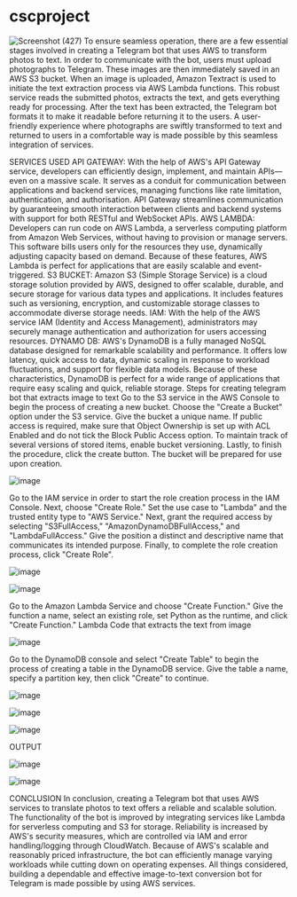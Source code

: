# cscproject
![Screenshot (427)](https://github.com/pvssatwik/cscproject/assets/115912017/0fb19e30-a91f-42d7-8248-5cb43ccbb3d1)
To ensure seamless operation, there are a few essential stages involved in creating a Telegram bot that uses AWS to transform photos to text. In order to communicate with the bot, users must upload photographs to Telegram. These images are then immediately saved in an AWS S3 bucket. When an image is uploaded, Amazon Textract is used to initiate the text extraction process via AWS Lambda functions. This robust service reads the submitted photos, extracts the text, and gets everything ready for processing. After the text has been extracted, the Telegram bot formats it to make it readable before returning it to the users. A user-friendly experience where photographs are swiftly transformed to text and returned to users in a comfortable way is made possible by this seamless integration of services.

SERVICES USED
API GATEWAY:
With the help of AWS's API Gateway service, developers can efficiently design, implement, and maintain APIs—even on a massive scale. It serves as a conduit for communication between applications and backend services, managing functions like rate limitation, authentication, and authorisation. API Gateway streamlines communication by guaranteeing smooth interaction between clients and backend systems with support for both RESTful and WebSocket APIs.
AWS LAMBDA:
Developers can run code on AWS Lambda, a serverless computing platform from Amazon Web Services, without having to provision or manage servers. This software bills users only for the resources they use, dynamically adjusting capacity based on demand. Because of these features, AWS Lambda is perfect for applications that are easily scalable and event-triggered.
S3 BUCKET:
Amazon S3 (Simple Storage Service) is a cloud storage solution provided by AWS, designed to offer scalable, durable, and secure storage for various data types and applications. It includes features such as versioning, encryption, and customizable storage classes to accommodate diverse storage needs.
IAM:
With the help of the AWS service IAM (Identity and Access Management), administrators may securely manage authentication and authorization for users accessing resources.
DYNAMO DB:
AWS's DynamoDB is a fully managed NoSQL database designed for remarkable scalability and performance. It offers low latency, quick access to data, dynamic scaling in response to workload fluctuations, and support for flexible data models. Because of these characteristics, DynamoDB is perfect for a wide range of applications that require easy scaling and quick, reliable storage.
Steps for creating telegram bot that extracts image to text
Go to the S3 service in the AWS Console to begin the process of creating a new bucket. Choose the "Create a Bucket" option under the S3 service. Give the bucket a unique name. If public access is required, make sure that Object Ownership is set up with ACL Enabled and do not tick the Block Public Access option. To maintain track of several versions of stored items, enable bucket versioning. Lastly, to finish the procedure, click the create button. The bucket will be prepared for use upon creation.

![image](https://github.com/pvssatwik/cscproject/assets/115912017/dcb49ba3-4b55-45e5-b76a-02c437ece2f2)

Go to the IAM service in order to start the role creation process in the IAM Console. Next, choose "Create Role." Set the use case to "Lambda" and the trusted entity type to "AWS Service." Next, grant the required access by selecting "S3FullAccess," "AmazonDynamoDBFullAccess," and "LambdaFullAccess." Give the position a distinct and descriptive name that communicates its intended purpose. Finally, to complete the role creation process, click "Create Role".

![image](https://github.com/pvssatwik/cscproject/assets/115912017/36d7aecc-d939-4d18-bbc9-6c289c492c19)

![image](https://github.com/pvssatwik/cscproject/assets/115912017/99b1826b-b764-442f-abd4-58d2ac12f0e4)

Go to the Amazon Lambda Service and choose "Create Function." Give the function a name, select an existing role, set Python as the runtime, and click "Create Function."
Lambda Code that extracts the text from image

![image](https://github.com/pvssatwik/cscproject/assets/115912017/7fa864ba-03ea-4d11-89bf-50892de108c7)

Go to the DynamoDB console and select "Create Table" to begin the process of creating a table in the DynamoDB service. Give the table a name, specify a partition key, then click "Create" to continue.

![image](https://github.com/pvssatwik/cscproject/assets/115912017/f8d60942-59b9-4372-9e71-e6ce152ea433)

![image](https://github.com/pvssatwik/cscproject/assets/115912017/5e13f1f5-4cb0-4369-b8b8-90862b15a120)

![image](https://github.com/pvssatwik/cscproject/assets/115912017/1b7a265a-de0d-4015-b891-83fab312e269)

OUTPUT

![image](https://github.com/pvssatwik/cscproject/assets/115912017/9793888f-fb2e-4574-970b-f0953ce64bb0)

![image](https://github.com/pvssatwik/cscproject/assets/115912017/da3fdf14-3b98-4c05-a4c9-06dc4a199f8d)

CONCLUSION
In conclusion, creating a Telegram bot that uses AWS services to translate photos to text offers a reliable and scalable solution. The functionality of the bot is improved by integrating services like Lambda for serverless computing and S3 for storage. Reliability is increased by AWS's security measures, which are controlled via IAM and error handling/logging through CloudWatch. Because of AWS's scalable and reasonably priced infrastructure, the bot can efficiently manage varying workloads while cutting down on operating expenses. All things considered, building a dependable and effective image-to-text conversion bot for Telegram is made possible by using AWS services.
